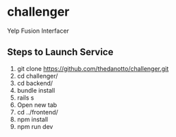 # challenger
Yelp Fusion Interfacer


## Steps to Launch Service

1. git clone https://github.com/thedanotto/challenger.git 
2. cd challenger/
3. cd backend/
4. bundle install
5. rails s
6. Open new tab
7. cd ../frontend/
8. npm install
9. npm run dev
